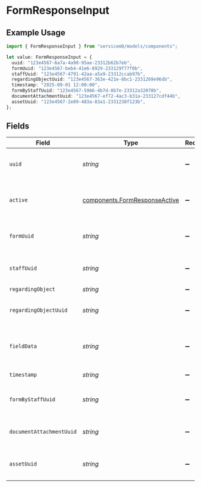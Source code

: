 # FormResponseInput

## Example Usage

```typescript
import { FormResponseInput } from "servicem8/models/components";

let value: FormResponseInput = {
  uuid: "123e4567-6a7a-4a98-95ae-23312b62b7eb",
  formUuid: "123e4567-beb4-41e6-8929-233129f77f0b",
  staffUuid: "123e4567-4791-42aa-a5a9-23312ccab97b",
  regardingObjectUuid: "123e4567-363e-421e-8bc1-2331269e96db",
  timestamp: "2025-09-01 12:00:00",
  formByStaffUuid: "123e4567-5966-4b7d-8b7e-23312a32078b",
  documentAttachmentUuid: "123e4567-ef72-4ac3-b31a-233127cdf44b",
  assetUuid: "123e4567-2e09-483a-83a1-2331238f123b",
};
```

## Fields

| Field                                                                          | Type                                                                           | Required                                                                       | Description                                                                    | Example                                                                        |
| ------------------------------------------------------------------------------ | ------------------------------------------------------------------------------ | ------------------------------------------------------------------------------ | ------------------------------------------------------------------------------ | ------------------------------------------------------------------------------ |
| `uuid`                                                                         | *string*                                                                       | :heavy_minus_sign:                                                             | Unique identifier for this record                                              | 123e4567-6a7a-4a98-95ae-23312b62b7eb                                           |
| `active`                                                                       | [components.FormResponseActive](../../models/components/formresponseactive.md) | :heavy_minus_sign:                                                             | Record active/deleted flag.  Valid values are [0,1]                            |                                                                                |
| `formUuid`                                                                     | *string*                                                                       | :heavy_minus_sign:                                                             | N/A                                                                            | 123e4567-beb4-41e6-8929-233129f77f0b                                           |
| `staffUuid`                                                                    | *string*                                                                       | :heavy_minus_sign:                                                             | N/A                                                                            | 123e4567-4791-42aa-a5a9-23312ccab97b                                           |
| `regardingObject`                                                              | *string*                                                                       | :heavy_minus_sign:                                                             | N/A                                                                            |                                                                                |
| `regardingObjectUuid`                                                          | *string*                                                                       | :heavy_minus_sign:                                                             | N/A                                                                            | 123e4567-363e-421e-8bc1-2331269e96db                                           |
| `fieldData`                                                                    | *string*                                                                       | :heavy_minus_sign:                                                             | JSON array of form answers captured at submission time.                        |                                                                                |
| `timestamp`                                                                    | *string*                                                                       | :heavy_minus_sign:                                                             | N/A                                                                            | 2025-09-01 12:00:00                                                            |
| `formByStaffUuid`                                                              | *string*                                                                       | :heavy_minus_sign:                                                             | N/A                                                                            | 123e4567-5966-4b7d-8b7e-23312a32078b                                           |
| `documentAttachmentUuid`                                                       | *string*                                                                       | :heavy_minus_sign:                                                             | N/A                                                                            | 123e4567-ef72-4ac3-b31a-233127cdf44b                                           |
| `assetUuid`                                                                    | *string*                                                                       | :heavy_minus_sign:                                                             | N/A                                                                            | 123e4567-2e09-483a-83a1-2331238f123b                                           |